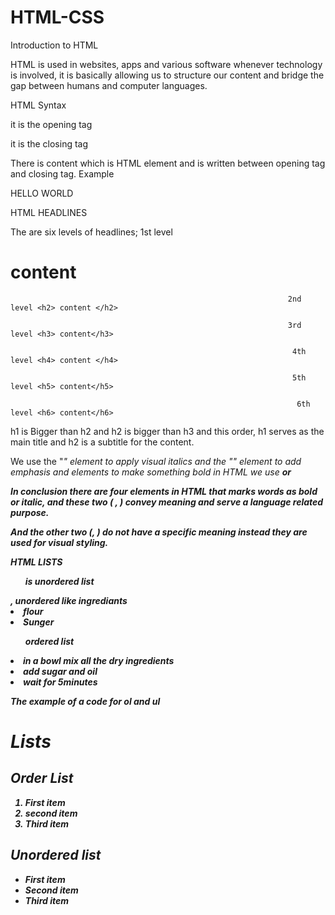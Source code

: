 # HTML-CSS
Introduction to HTML 

HTML is used in websites, apps and various software whenever technology is involved, it is basically allowing us to structure our content and bridge the gap between humans and computer languages. 

HTML Syntax  

<p> it is the opening tag 

</p> it is the closing tag 

There is content which is HTML element and is written between opening tag and closing tag. Example <p> HELLO WORLD </p> 

HTML HEADLINES 

The are six levels of headlines; 1st level <h1> content </h1> 

                                                                  2nd level <h2> content </h2> 

                                                                  3rd level <h3> content</h3> 

                                                                   4th level <h4> content </h4> 

                                                                   5th level <h5> content</h5> 

                                                                    6th level <h6> content</h6> 

h1 is Bigger than h2 and h2 is bigger than h3 and this order, h1 serves as the main title and h2 is a subtitle for the content. 

 We use the "<i>" element to apply visual italics and the "<em>" element to add emphasis and elements to make something bold in HTML we use <strong> or <b> 

In conclusion there are four elements in HTML that marks words as bold or italic, and these two (<em> , <strong>) convey meaning and serve a language related purpose. 

And the other two (<i>, <b>) do not have a specific meaning instead they are used for visual styling. 

HTML LISTS 

<ul> is unordered list </ul>, unordered like ingrediants 

<li>flour</li> 

<li>Sunger</li> 

<ol> ordered list </ol>  

<li>in a bowl mix all the dry ingredients</li> 

<li>add sugar and oil</li> 

<li>wait for 5minutes</li> 

The example of a code for ol and ul 
<!DOCTYPE html>
<html lang="en">
<head>
    <meta charset="UTF-8">
    <meta name="viewport" content="width=device-width, initial-scale=1.0">
    <title>Lists</title>
</head>
<body>
    <h1>Lists</h1>
    <h2>Order List</h2>
    <ol>
        <li>First item</li>
        <li>second item</li>
        <li>Third item</li>
    </ol>
    <h2>Unordered list</h2>
    <ul>
        <li>First item</li>
        <li>Second item</li>
        <li>Third item</li>
    </ul>
</body>
</html>
 
